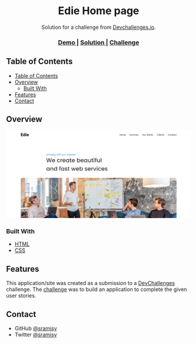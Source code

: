 <h1 align="center">Edie Home page</h1>

<div align="center">
   Solution for a challenge from  <a href="http://devchallenges.io" target="_blank">Devchallenges.io</a>.
</div>

<div align="center">
  <h3>
    <a href="https://edie-homepage-chi.vercel.app/">
      Demo
    </a>
    <span> | </span>
    <a href="https://www.github.com/sramisy/edie-homepage">
      Solution
    </a>
    <span> | </span>
    <a href="https://devchallenges.io/challenges/xobQBuf8zWWmiYMIAZe0">
      Challenge
    </a>
  </h3>
</div>

<!-- TABLE OF CONTENTS -->

## Table of Contents

- [Table of Contents](#table-of-contents)
- [Overview](#overview)
  - [Built With](#built-with)
- [Features](#features)
- [Contact](#contact)

<!-- OVERVIEW -->

## Overview

![screenshot](https://raw.githubusercontent.com/sramisy/edie-homepage/main/.github/images/screenshot.png)

### Built With

- [HTML](https://developer.mozilla.org/en-US/docs/Web/HTML)
- [CSS](https://developer.mozilla.org/en-US/docs/Web/HTML)

## Features

This application/site was created as a submission to a [DevChallenges](https://devchallenges.io/challenges) challenge. The [challenge](https://devchallenges.io/challenges/xobQBuf8zWWmiYMIAZe0) was to build an application to complete the given user stories.

## Contact

- GitHub [@sramisy](https://www.github.com/sramisy)
- Twitter [@sramisy](https://www.twitter.com/sramisy)
